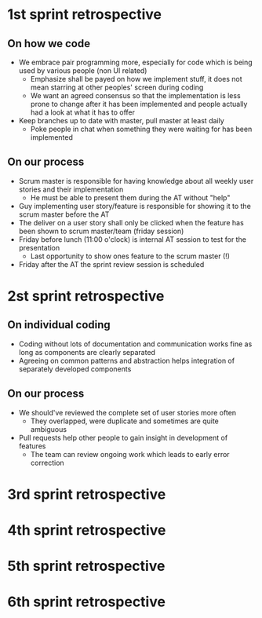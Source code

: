 # 1st sprint retrospective

## On how we code

- We embrace pair programming more, especially for code which is being used by various people (non UI related)
   - Emphasize shall be payed on how we implement stuff, it does not mean starring at other peoples' screen during coding
   - We want an agreed consensus so that the implementation is less prone to change after it has been implemented and people actually had a look at what it has to offer
- Keep branches up to date with master, pull master at least daily
   - Poke people in chat when something they were waiting for has been implemented

## On our process

- Scrum master is responsible for having knowledge about all weekly user stories and their implementation
   - He must be able to present them during the AT without "help"
- Guy implementing user story/feature is responsible for showing it to the scrum master before the AT
- The deliver on a user story shall only be clicked when the feature has been shown to scrum master/team (friday session)
- Friday before lunch (11:00 o'clock) is internal AT session to test for the presentation
   - Last opportunity to show ones feature to the scrum master (!)
- Friday after the AT the sprint review session is scheduled

# 2st sprint retrospective

## On individual coding

- Coding without lots of documentation and communication works fine as long as components are clearly separated
- Agreeing on common patterns and abstraction helps integration of separately developed components

## On our process

- We should've reviewed the complete set of user stories more often
   - They overlapped, were duplicate and sometimes are quite ambiguous
- Pull requests help other people to gain insight in development of features
   - The team can review ongoing work which leads to early error correction

# 3rd sprint retrospective

# 4th sprint retrospective

# 5th sprint retrospective

# 6th sprint retrospective